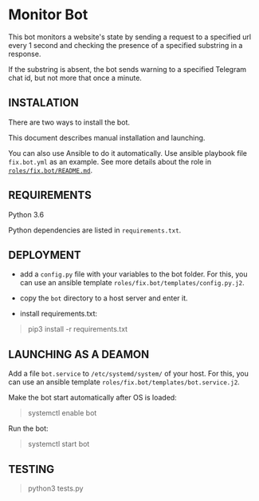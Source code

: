 Monitor Bot
=========
This bot monitors a website's state by sending a request to a specified url every 1 second and checking the presence of a specified substring in a response.

If the substring is absent, the bot sends warning to a specified Telegram chat id, but not more that once a minute.

## INSTALATION
There are two ways to install the bot. 

This document describes manual installation and launching.

You can also use Ansible to do it automatically. 
Use ansible playbook file `fix.bot.yml` as an example. 
See more details about the role in [`roles/fix.bot/README.md`](roles/fix.bot/README.md).

## REQUIREMENTS
Python 3.6

Python dependencies are listed in `requirements.txt`.

## DEPLOYMENT
* add a `config.py` file with your variables to the bot folder. 
For this, you can use an ansible template `roles/fix.bot/templates/config.py.j2`.

* copy the `bot` directory to a host server and enter it.

* install requirements.txt:
> pip3 install -r requirements.txt

## LAUNCHING AS A DEAMON

Add a file `bot.service` to `/etc/systemd/system/` of your host. 
For this, you can use an ansible template `roles/fix.bot/templates/bot.service.j2`.

Make the bot start automatically after OS is loaded:

> systemctl enable bot

Run the bot:
> systemctl start bot

## TESTING
> python3 tests.py
